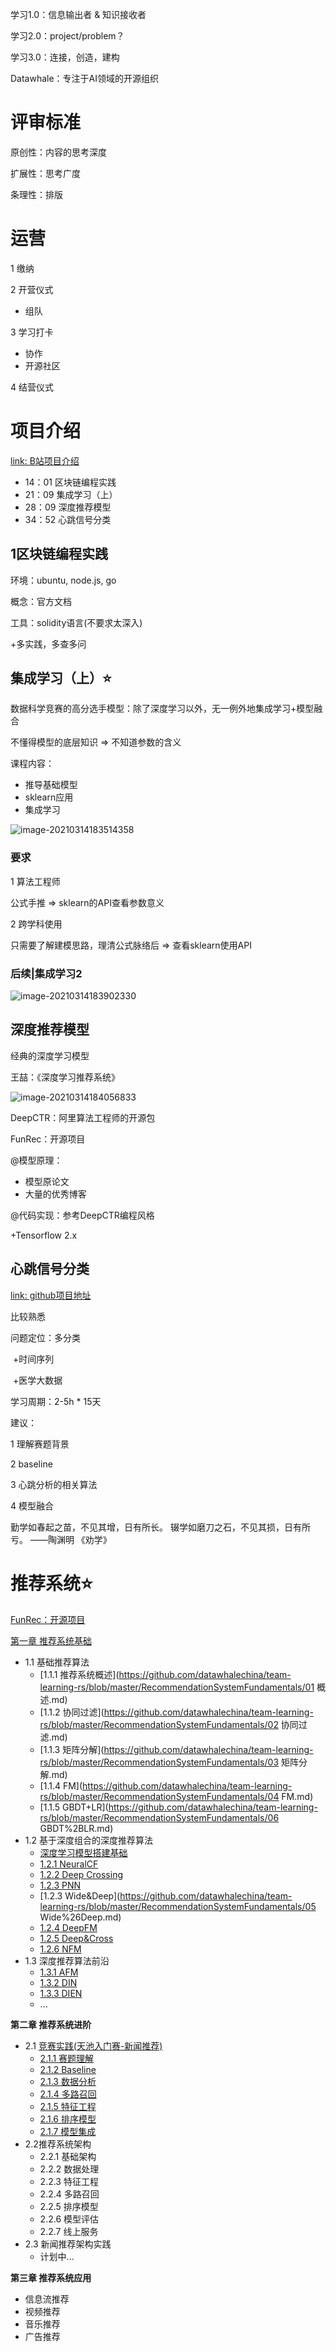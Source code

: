学习1.0：信息输出者 & 知识接收者

学习2.0：project/problem？

学习3.0：连接，创造，建构



Datawhale：专注于AI领域的开源组织



# 评审标准

原创性：内容的思考深度

扩展性：思考广度

条理性：排版



# 运营

1 缴纳

2 开营仪式

- 组队

3 学习打卡

- 协作
- 开源社区

4 结营仪式



# 项目介绍

[link: B站项目介绍](https://www.bilibili.com/video/BV1cA411T74x)

- 14：01 区块链编程实践
- 21：09 集成学习（上）
- 28：09 深度推荐模型
- 34：52 心跳信号分类

## 1区块链编程实践

环境：ubuntu, node.js, go

概念：官方文档

工具：solidity语言(不要求太深入)

+多实践，多查多问



## 集成学习（上）⭐

数据科学竞赛的高分选手模型：除了深度学习以外，无一例外地集成学习+模型融合

不懂得模型的底层知识 => 不知道参数的含义

课程内容：

- 推导基础模型
- sklearn应用
- 集成学习



![image-20210314183514358](https://cdn.jsdelivr.net/gh/DaiDuncan/PicUploader/img/20210314183514.png)



### 要求

1 算法工程师

公式手推 => sklearn的API查看参数意义



2 跨学科使用

只需要了解建模思路，理清公式脉络后 => 查看sklearn使用API



### 后续|集成学习2

![image-20210314183902330](https://cdn.jsdelivr.net/gh/DaiDuncan/PicUploader/img/20210314183903.png)





## 深度推荐模型

经典的深度学习模型

王喆：《深度学习推荐系统》

![image-20210314184056833](https://cdn.jsdelivr.net/gh/DaiDuncan/PicUploader/img/20210314184057.png)

DeepCTR：阿里算法工程师的开源包

FunRec：开源项目



@模型原理：

- 模型原论文
- 大量的优秀博客



@代码实现：参考DeepCTR编程风格



+Tensorflow 2.x



## 心跳信号分类

[link: github项目地址](https://github.com/datawhalechina/team-learning-data-mining/tree/master/HeartbeatClassification)

比较熟悉

问题定位：多分类

​	+时间序列

​	+医学大数据

学习周期：2-5h * 15天



建议：

1 理解赛题背景

2 baseline

3 心跳分析的相关算法

4 模型融合



勤学如春起之苗，不见其增，日有所长。 辍学如磨刀之石，不见其损，日有所亏。 ——陶渊明 《劝学》



# 推荐系统⭐

[FunRec：开源项目](https://github.com/datawhalechina/team-learning-rs)

[第一章 推荐系统基础](https://github.com/datawhalechina/team-learning-rs/tree/master/RecommendationSystemFundamentals)

- 1.1 基础推荐算法
  -  [1.1.1 推荐系统概述](https://github.com/datawhalechina/team-learning-rs/blob/master/RecommendationSystemFundamentals/01 概述.md)
  -  [1.1.2 协同过滤](https://github.com/datawhalechina/team-learning-rs/blob/master/RecommendationSystemFundamentals/02 协同过滤.md)
  -  [1.1.3 矩阵分解](https://github.com/datawhalechina/team-learning-rs/blob/master/RecommendationSystemFundamentals/03 矩阵分解.md)
  -  [1.1.4 FM](https://github.com/datawhalechina/team-learning-rs/blob/master/RecommendationSystemFundamentals/04 FM.md)
  -  [1.1.5 GBDT+LR](https://github.com/datawhalechina/team-learning-rs/blob/master/RecommendationSystemFundamentals/06 GBDT%2BLR.md)
- 1.2 基于深度组合的深度推荐算法
  -  [深度学习模型搭建基础](https://github.com/datawhalechina/team-learning-rs/blob/master/DeepRecommendationModel/深度学习推荐系统模型搭建基础.md)
  -  [1.2.1 NeuralCF](https://github.com/datawhalechina/team-learning-rs/blob/master/DeepRecommendationModel/NeuralCF.md)
  -  [1.2.2 Deep Crossing](https://github.com/datawhalechina/team-learning-rs/blob/master/DeepRecommendationModel/DeepCrossing.md)
  -  [1.2.3 PNN](https://github.com/datawhalechina/team-learning-rs/blob/master/DeepRecommendationModel/PNN.md)
  -  [1.2.3 Wide&Deep](https://github.com/datawhalechina/team-learning-rs/blob/master/RecommendationSystemFundamentals/05 Wide%26Deep.md)
  -  [1.2.4 DeepFM](https://github.com/datawhalechina/team-learning-rs/blob/master/DeepRecommendationModel/DeepFM.md)
  -  [1.2.5 Deep&Cross](https://github.com/datawhalechina/team-learning-rs/blob/master/DeepRecommendationModel/DeepCrossing.md)
  -  [1.2.6 NFM](https://github.com/datawhalechina/team-learning-rs/blob/master/DeepRecommendationModel/NFM.md)
- 1.3 深度推荐算法前沿
  -  [1.3.1 AFM](https://github.com/datawhalechina/team-learning-rs/blob/master/DeepRecommendationModel/AFM.md)
  -  [1.3.2 DIN](https://github.com/datawhalechina/team-learning-rs/blob/master/DeepRecommendationModel/DIN.md)
  -  [1.3.3 DIEN](https://github.com/datawhalechina/team-learning-rs/blob/master/DeepRecommendationModel/DIEN.md)
  -  ...





**第二章 推荐系统进阶**

- 2.1 [竞赛实践(天池入门赛-新闻推荐)](https://github.com/datawhalechina/team-learning-rs/tree/master/RecommandNews)
  -  [2.1.1 赛题理解](https://github.com/datawhalechina/team-learning-rs/blob/master/RecommandNews/赛题理解%2BBaseline.ipynb)
  -  [2.1.2 Baseline](https://github.com/datawhalechina/team-learning-rs/blob/master/RecommandNews/赛题理解%2BBaseline.ipynb)
  -  [2.1.3 数据分析](https://github.com/datawhalechina/team-learning-rs/blob/master/RecommandNews/数据分析.ipynb)
  -  [2.1.4 多路召回](https://github.com/datawhalechina/team-learning-rs/blob/master/RecommandNews/多路召回.ipynb)
  -  [2.1.5 特征工程](https://github.com/datawhalechina/team-learning-rs/blob/master/RecommandNews/特征工程.ipynb)
  -  [2.1.6 排序模型](https://github.com/datawhalechina/team-learning-rs/blob/master/RecommandNews/排序模型%2B模型融合.ipynb)
  -  [2.1.7 模型集成](https://github.com/datawhalechina/team-learning-rs/blob/master/RecommandNews/排序模型%2B模型融合.ipynb)
- 2.2推荐系统架构
  -  2.2.1 基础架构
  -  2.2.2 数据处理
  -  2.2.3 特征工程
  -  2.2.4 多路召回
  -  2.2.5 排序模型
  -  2.2.6 模型评估
  -  2.2.7 线上服务
- 2.3 新闻推荐架构实践
  -  计划中...



**第三章 推荐系统应用**

-  信息流推荐
-  视频推荐
-  音乐推荐
-  广告推荐

